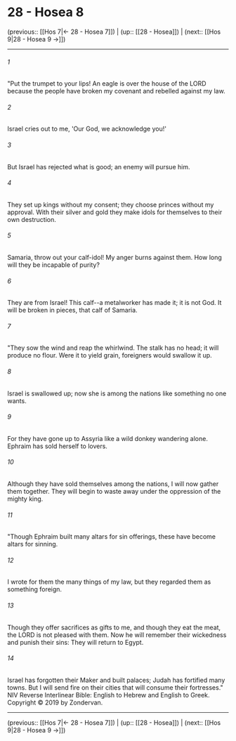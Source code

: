 # 28 - Hosea 8

(previous:: [[Hos 7|← 28 - Hosea 7]]) | (up:: [[28 - Hosea]]) | (next:: [[Hos 9|28 - Hosea 9 →]])

***


###### 1 
"Put the trumpet to your lips! An eagle is over the house of the LORD because the people have broken my covenant and rebelled against my law. 

###### 2 
Israel cries out to me, 'Our God, we acknowledge you!' 

###### 3 
But Israel has rejected what is good; an enemy will pursue him. 

###### 4 
They set up kings without my consent; they choose princes without my approval. With their silver and gold they make idols for themselves to their own destruction. 

###### 5 
Samaria, throw out your calf-idol! My anger burns against them. How long will they be incapable of purity? 

###### 6 
They are from Israel! This calf--a metalworker has made it; it is not God. It will be broken in pieces, that calf of Samaria. 

###### 7 
"They sow the wind and reap the whirlwind. The stalk has no head; it will produce no flour. Were it to yield grain, foreigners would swallow it up. 

###### 8 
Israel is swallowed up; now she is among the nations like something no one wants. 

###### 9 
For they have gone up to Assyria like a wild donkey wandering alone. Ephraim has sold herself to lovers. 

###### 10 
Although they have sold themselves among the nations, I will now gather them together. They will begin to waste away under the oppression of the mighty king. 

###### 11 
"Though Ephraim built many altars for sin offerings, these have become altars for sinning. 

###### 12 
I wrote for them the many things of my law, but they regarded them as something foreign. 

###### 13 
Though they offer sacrifices as gifts to me, and though they eat the meat, the LORD is not pleased with them. Now he will remember their wickedness and punish their sins: They will return to Egypt. 

###### 14 
Israel has forgotten their Maker and built palaces; Judah has fortified many towns. But I will send fire on their cities that will consume their fortresses." NIV Reverse Interlinear Bible: English to Hebrew and English to Greek. Copyright © 2019 by Zondervan.

***

(previous:: [[Hos 7|← 28 - Hosea 7]]) | (up:: [[28 - Hosea]]) | (next:: [[Hos 9|28 - Hosea 9 →]])
